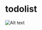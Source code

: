 # todolist

![Alt text](https://user-images.githubusercontent.com/70186948/94374521-bef29d00-0104-11eb-9d86-a019ae01987e.png)
